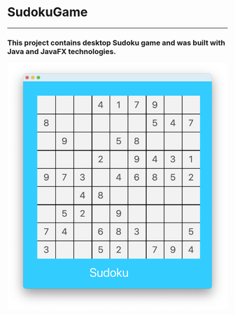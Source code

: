 # SudokuGame
---
### This project contains desktop Sudoku game and was built with Java and JavaFX technologies.  

![Alt text](JavaDesktopSudoku/1.png?raw=true )
